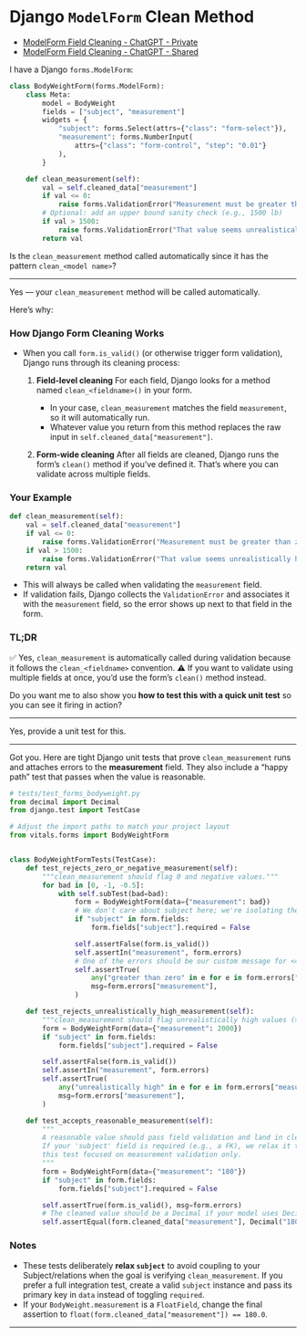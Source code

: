 # Django `ModelForm` Clean Method

- [ModelForm Field Cleaning - ChatGPT - Private](https://chatgpt.com/c/68a0522a-5da4-8324-ba6f-28cb80d95207)
- [ModelForm Field Cleaning - ChatGPT - Shared](https://chatgpt.com/share/68a0a636-f9c4-8002-9ac5-15e075238298)

I have a Django `forms.ModelForm`:

```python
class BodyWeightForm(forms.ModelForm):
    class Meta:
        model = BodyWeight
        fields = ["subject", "measurement"]
        widgets = {
            "subject": forms.Select(attrs={"class": "form-select"}),
            "measurement": forms.NumberInput(
                attrs={"class": "form-control", "step": "0.01"}
            ),
        }

    def clean_measurement(self):
        val = self.cleaned_data["measurement"]
        if val <= 0:
            raise forms.ValidationError("Measurement must be greater than zero.")
        # Optional: add an upper bound sanity check (e.g., 1500 lb)
        if val > 1500:
            raise forms.ValidationError("That value seems unrealistically high.")
        return val
```

Is the `clean_measurement` method called automatically since it has the pattern `clean_<model name>`?

---

Yes — your `clean_measurement` method will be called automatically.

Here’s why:

### How Django Form Cleaning Works

* When you call `form.is_valid()` (or otherwise trigger form validation), Django runs through its cleaning process:

  1. **Field-level cleaning**
     For each field, Django looks for a method named `clean_<fieldname>()` in your form.

     * In your case, `clean_measurement` matches the field `measurement`, so it will automatically run.
     * Whatever value you return from this method replaces the raw input in `self.cleaned_data["measurement"]`.
  2. **Form-wide cleaning**
     After all fields are cleaned, Django runs the form’s `clean()` method if you’ve defined it. That’s where you can validate across multiple fields.

### Your Example

```python
def clean_measurement(self):
    val = self.cleaned_data["measurement"]
    if val <= 0:
        raise forms.ValidationError("Measurement must be greater than zero.")
    if val > 1500:
        raise forms.ValidationError("That value seems unrealistically high.")
    return val
```

* This will always be called when validating the `measurement` field.
* If validation fails, Django collects the `ValidationError` and associates it with the `measurement` field, so the error shows up next to that field in the form.

### TL;DR

✅ Yes, `clean_measurement` is automatically called during validation because it follows the `clean_<fieldname>` convention.
⚠️ If you want to validate using multiple fields at once, you’d use the form’s `clean()` method instead.

Do you want me to also show you **how to test this with a quick unit test** so you can see it firing in action?

---

Yes, provide a unit test for this.

---

Got you. Here are tight Django unit tests that prove `clean_measurement` runs and attaches errors to the **measurement** field. They also include a “happy path” test that passes when the value is reasonable.

```python
# tests/test_forms_bodyweight.py
from decimal import Decimal
from django.test import TestCase

# Adjust the import paths to match your project layout
from vitals.forms import BodyWeightForm


class BodyWeightFormTests(TestCase):
    def test_rejects_zero_or_negative_measurement(self):
        """clean_measurement should flag 0 and negative values."""
        for bad in [0, -1, -0.5]:
            with self.subTest(bad=bad):
                form = BodyWeightForm(data={"measurement": bad})
                # We don't care about subject here; we're isolating the measurement errors.
                if "subject" in form.fields:
                    form.fields["subject"].required = False

                self.assertFalse(form.is_valid())
                self.assertIn("measurement", form.errors)
                # One of the errors should be our custom message for <= 0
                self.assertTrue(
                    any("greater than zero" in e for e in form.errors["measurement"]),
                    msg=form.errors["measurement"],
                )

    def test_rejects_unrealistically_high_measurement(self):
        """clean_measurement should flag unrealistically high values (>1500)."""
        form = BodyWeightForm(data={"measurement": 2000})
        if "subject" in form.fields:
            form.fields["subject"].required = False

        self.assertFalse(form.is_valid())
        self.assertIn("measurement", form.errors)
        self.assertTrue(
            any("unrealistically high" in e for e in form.errors["measurement"]),
            msg=form.errors["measurement"],
        )

    def test_accepts_reasonable_measurement(self):
        """
        A reasonable value should pass field validation and land in cleaned_data.
        If your 'subject' field is required (e.g., a FK), we relax it to keep
        this test focused on measurement validation only.
        """
        form = BodyWeightForm(data={"measurement": "180"})
        if "subject" in form.fields:
            form.fields["subject"].required = False

        self.assertTrue(form.is_valid(), msg=form.errors)
        # The cleaned value should be a Decimal if your model uses DecimalField
        self.assertEqual(form.cleaned_data["measurement"], Decimal("180"))
```

### Notes

* These tests deliberately **relax `subject`** to avoid coupling to your Subject/relations when the goal is verifying `clean_measurement`. If you prefer a full integration test, create a valid `subject` instance and pass its primary key in `data` instead of toggling `required`.
* If your `BodyWeight.measurement` is a `FloatField`, change the final assertion to `float(form.cleaned_data["measurement"]) == 180.0`.

---
